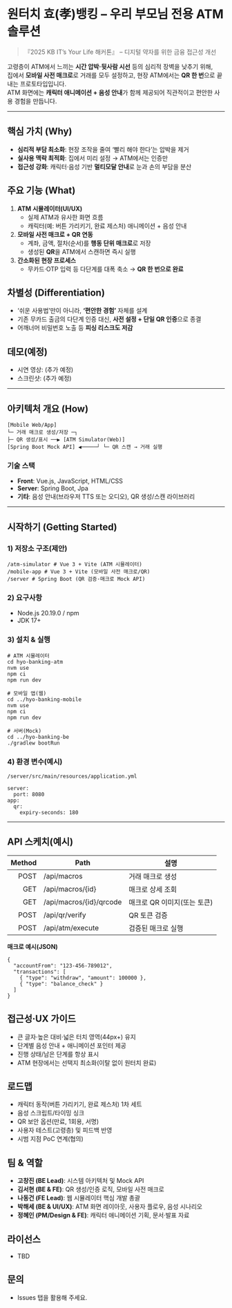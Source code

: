 # 원터치 효(孝)뱅킹 – 우리 부모님 전용 ATM 솔루션
> 『2025 KB IT’s Your Life 해커톤』 – 디지털 약자를 위한 금융 접근성 개선

고령층이 ATM에서 느끼는 **시간 압박·뒷사람 시선** 등의 심리적 장벽을 낮추기 위해,  
집에서 **모바일 사전 매크로**로 거래를 모두 설정하고, 현장 ATM에서는 **QR 한 번**으로 끝내는 프로토타입입니다.  
ATM 화면에는 **캐릭터 애니메이션 + 음성 안내**가 함께 제공되어 직관적이고 편안한 사용 경험을 만듭니다.

---

## 핵심 가치 (Why)
- **심리적 부담 최소화**: 현장 조작을 줄여 ‘빨리 해야 한다’는 압박을 제거
- **실사용 맥락 최적화**: 집에서 미리 설정 → ATM에서는 인증만
- **접근성 강화**: 캐릭터·음성 기반 **멀티모달 안내**로 눈과 손의 부담을 분산

## 주요 기능 (What)
1. **ATM 시뮬레이터(UI/UX)**
   - 실제 ATM과 유사한 화면 흐름
   - 캐릭터(예: 버튼 가리키기, 완료 제스처) 애니메이션 + 음성 안내
2. **모바일 사전 매크로 + QR 연동**
   - 계좌, 금액, 절차(순서)를 **행동 단위 매크로**로 저장
   - 생성된 **QR**을 ATM에서 스캔하면 즉시 실행
3. **간소화된 현장 프로세스**
   - 무카드·OTP 입력 등 다단계를 대폭 축소 → **QR 한 번으로 완료**

## 차별성 (Differentiation)
- ‘쉬운 사용법’만이 아니라, **‘편안한 경험’** 자체를 설계  
- 기존 무카드 출금의 다단계 인증 대신, **사전 설정 + 단일 QR 인증**으로 종결  
- 어깨너머 비밀번호 노출 등 **피싱 리스크도 저감**

## 데모(예정)
- 시연 영상: (추가 예정)  
- 스크린샷: (추가 예정)

---

## 아키텍처 개요 (How)
```
[Mobile Web/App]
└─ 거래 매크로 생성/저장 ─┐
├─ QR 생성/표시 ──▶ [ATM Simulator(Web)]
[Spring Boot Mock API] ◀─────┘ └─ QR 스캔 → 거래 실행
```

### 기술 스택
- **Front**: Vue.js, JavaScript, HTML/CSS
- **Server**: Spring Boot, Jpa
- **기타**: 음성 안내(브라우저 TTS 또는 오디오), QR 생성/스캔 라이브러리

---

## 시작하기 (Getting Started)

### 1) 저장소 구조(제안)
```
/atm-simulator # Vue 3 + Vite (ATM 시뮬레이터)
/mobile-app # Vue 3 + Vite (모바일 사전 매크로/QR)
/server # Spring Boot (QR 검증·매크로 Mock API)
```

### 2) 요구사항
- Node.js 20.19.0 / npm
- JDK 17+

### 3) 설치 & 실행
```
# ATM 시뮬레이터
cd hyo-banking-atm
nvm use
npm ci
npm run dev

# 모바일 앱(웹)
cd ../hyo-banking-mobile
nvm use
npm ci
npm run dev

# 서버(Mock)
cd ../hyo-banking-be
./gradlew bootRun
```
### 4) 환경 변수(예시)

`/server/src/main/resources/application.yml`
```
server:
  port: 8080
app:
  qr:
    expiry-seconds: 180
```
---
## API 스케치(예시)

| Method | Path                    | 설명                |
| -----: | ----------------------- | ----------------- |
|   POST | /api/macros             | 거래 매크로 생성         |
|    GET | /api/macros/{id}        | 매크로 상세 조회         |
|    GET | /api/macros/{id}/qrcode | 매크로 QR 이미지(또는 토큰) |
|   POST | /api/qr/verify          | QR 토큰 검증          |
|   POST | /api/atm/execute        | 검증된 매크로 실행        |


**매크로 예시(JSON)**
```
{
  "accountFrom": "123-456-789012",
  "transactions": [
    { "type": "withdraw", "amount": 100000 },
    { "type": "balance_check" }
  ]
}
```

## 접근성·UX 가이드
- 큰 글자·높은 대비·넓은 터치 영역(44px+) 유지
- 단계별 음성 안내 + 애니메이션 포인터 제공
- 진행 상태/남은 단계를 항상 표시
- ATM 현장에서는 선택지 최소화(이탈 없이 원터치 완료)

## 로드맵
- 캐릭터 동작(버튼 가리키기, 완료 제스처) 1차 세트
- 음성 스크립트/타이밍 싱크
- QR 보안 옵션(만료, 1회용, 서명)
- 사용자 테스트(고령층) 및 피드백 반영
- 시범 지점 PoC 연계(협의)

## 팀 & 역할
- **고창진 (BE Lead)**: 시스템 아키텍처 및 Mock API
- **김서현 (BE & FE)**: QR 생성/인증 로직, 모바일 사전 매크로
- **나동건 (FE Lead)**: 웹 시뮬레이터 핵심 개발 총괄
- **박해세 (BE & UI/UX)**: ATM 화면 레이아웃, 사용자 플로우, 음성 시나리오
- **정혜인 (PM/Design & FE)**: 캐릭터 애니메이션 기획, 문서·발표 자료

## 라이선스
- TBD

## 문의
- Issues 탭을 활용해 주세요.

